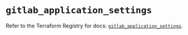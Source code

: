 # `gitlab_application_settings`

Refer to the Terraform Registry for docs: [`gitlab_application_settings`](https://registry.terraform.io/providers/gitlabhq/gitlab/17.11.0/docs/resources/application_settings).
